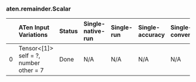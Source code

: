 ### aten.remainder.Scalar
|    | ATen Input Variations                     | Status   | Single-native-run   | Single-run   | Single-accuracy   | Single-converted   |
|---:|:------------------------------------------|:---------|:--------------------|:-------------|:------------------|:-------------------|
|  0 | Tensor<[1]> self = ?,<br>number other = 7 | Done     | N/A                 | N/A          | N/A               | N/A                |

